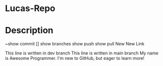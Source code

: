 # Lucas-Repo
# Description 
~show commit
[] show branches
show push
show pull
New
New
Link

This line is written in dev branch
This line is written in main branch 
My name is Awesome Programmer. I'm new to GitHub, but eager to learn more!
